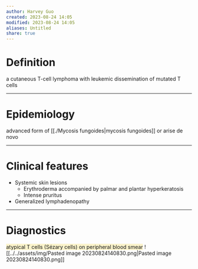 ```yaml
---
author: Harvey Guo
created: 2023-08-24 14:05
modified: 2023-08-24 14:05
aliases: Untitled
share: true
---
```


# Definition
a cutaneous T-cell lymphoma with leukemic dissemination of mutated T cells

---
# Epidemiology
advanced form of [[./Mycosis fungoides|mycosis fungoides]] or arise de novo

---
# Clinical features
- Systemic skin lesions
	- Erythroderma accompanied by palmar and plantar hyperkeratosis
	- Intense pruritus
- Generalized lymphadenopathy

---
# Diagnostics
<span style="background:rgba(240, 200, 0, 0.2)">atypical T cells (Sézary cells) on peripheral blood smear</span> ![[../../assets/img/Pasted image 20230824140830.png|Pasted image 20230824140830.png]]
